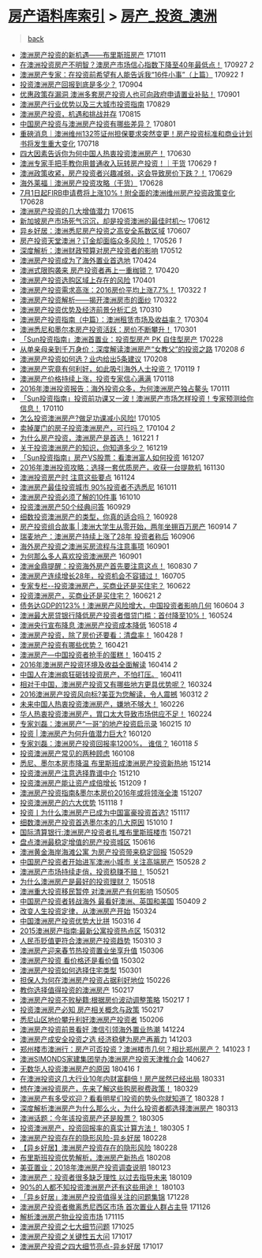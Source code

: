 [房产语料库索引](../../README.md)  > [房产_投资_澳洲](房产_投资_澳洲.md)
====
> [back](../README.md)

- [澳洲房产投资的新机遇——布里斯班房产](http://jkwz.applinzi.com/ittc/7023185754740753425.html#%E6%BE%B3%E6%B4%B2%E6%88%BF%E4%BA%A7%E6%8A%95%E8%B5%84%E7%9A%84%E6%96%B0%E6%9C%BA%E9%81%87%E2%80%94%E2%80%94%E5%B8%83%E9%87%8C%E6%96%AF%E7%8F%AD%E6%88%BF%E4%BA%A7) 171011  
- [在澳洲投资房产不明智？澳房产市场信心指数下降至40年最低点！](http://jkwz.applinzi.com/ittc/7018088039774159889.html#%E5%9C%A8%E6%BE%B3%E6%B4%B2%E6%8A%95%E8%B5%84%E6%88%BF%E4%BA%A7%E4%B8%8D%E6%98%8E%E6%99%BA%EF%BC%9F%E6%BE%B3%E6%88%BF%E4%BA%A7%E5%B8%82%E5%9C%BA%E4%BF%A1%E5%BF%83%E6%8C%87%E6%95%B0%E4%B8%8B%E9%99%8D%E8%87%B340%E5%B9%B4%E6%9C%80%E4%BD%8E%E7%82%B9%EF%BC%81) 170927 *2* 
- [澳洲房产专家：在投资前希望有人能告诉我“16件小事”（上篇）](http://jkwz.applinzi.com/ittc/7016146789634409488.html#%E6%BE%B3%E6%B4%B2%E6%88%BF%E4%BA%A7%E4%B8%93%E5%AE%B6%EF%BC%9A%E5%9C%A8%E6%8A%95%E8%B5%84%E5%89%8D%E5%B8%8C%E6%9C%9B%E6%9C%89%E4%BA%BA%E8%83%BD%E5%91%8A%E8%AF%89%E6%88%91%E2%80%9C16%E4%BB%B6%E5%B0%8F%E4%BA%8B%E2%80%9D%EF%BC%88%E4%B8%8A%E7%AF%87%EF%BC%89) 170922 *1* 
- [投资澳洲房产回报到底是多少？](http://jkwz.applinzi.com/ittc/7009489464995611664.html#%E6%8A%95%E8%B5%84%E6%BE%B3%E6%B4%B2%E6%88%BF%E4%BA%A7%E5%9B%9E%E6%8A%A5%E5%88%B0%E5%BA%95%E6%98%AF%E5%A4%9A%E5%B0%91%EF%BC%9F) 170904  
- [优惠政策存漏洞 澳洲多套房产投资人也可向政府申请置业补贴！](http://jkwz.applinzi.com/ittc/7008366082895905808.html#%E4%BC%98%E6%83%A0%E6%94%BF%E7%AD%96%E5%AD%98%E6%BC%8F%E6%B4%9E+%E6%BE%B3%E6%B4%B2%E5%A4%9A%E5%A5%97%E6%88%BF%E4%BA%A7%E6%8A%95%E8%B5%84%E4%BA%BA%E4%B9%9F%E5%8F%AF%E5%90%91%E6%94%BF%E5%BA%9C%E7%94%B3%E8%AF%B7%E7%BD%AE%E4%B8%9A%E8%A1%A5%E8%B4%B4%EF%BC%81) 170901  
- [澳洲房产行业优势以及三大城市投资指南](http://jkwz.applinzi.com/ittc/7006804805023171601.html#%E6%BE%B3%E6%B4%B2%E6%88%BF%E4%BA%A7%E8%A1%8C%E4%B8%9A%E4%BC%98%E5%8A%BF%E4%BB%A5%E5%8F%8A%E4%B8%89%E5%A4%A7%E5%9F%8E%E5%B8%82%E6%8A%95%E8%B5%84%E6%8C%87%E5%8D%97) 170829  
- [澳洲房产投资，机遇和挑战并存](http://jkwz.applinzi.com/ittc/7002079962516161553.html#%E6%BE%B3%E6%B4%B2%E6%88%BF%E4%BA%A7%E6%8A%95%E8%B5%84%EF%BC%8C%E6%9C%BA%E9%81%87%E5%92%8C%E6%8C%91%E6%88%98%E5%B9%B6%E5%AD%98) 170815  
- [中国房产投资与澳洲房产投资有哪些差异？](http://jkwz.applinzi.com/ittc/6996779570907579408.html#%E4%B8%AD%E5%9B%BD%E6%88%BF%E4%BA%A7%E6%8A%95%E8%B5%84%E4%B8%8E%E6%BE%B3%E6%B4%B2%E6%88%BF%E4%BA%A7%E6%8A%95%E8%B5%84%E6%9C%89%E5%93%AA%E4%BA%9B%E5%B7%AE%E5%BC%82%EF%BC%9F) 170801  
- [重磅消息｜澳洲维州132签证州担保要求突然变更！房产投资标准和商业计划书将发生重大变化](http://jkwz.applinzi.com/ittc/6991589137323656209.html#%E9%87%8D%E7%A3%85%E6%B6%88%E6%81%AF%EF%BD%9C%E6%BE%B3%E6%B4%B2%E7%BB%B4%E5%B7%9E132%E7%AD%BE%E8%AF%81%E5%B7%9E%E6%8B%85%E4%BF%9D%E8%A6%81%E6%B1%82%E7%AA%81%E7%84%B6%E5%8F%98%E6%9B%B4%EF%BC%81%E6%88%BF%E4%BA%A7%E6%8A%95%E8%B5%84%E6%A0%87%E5%87%86%E5%92%8C%E5%95%86%E4%B8%9A%E8%AE%A1%E5%88%92%E4%B9%A6%E5%B0%86%E5%8F%91%E7%94%9F%E9%87%8D%E5%A4%A7%E5%8F%98%E5%8C%96) 170718  
- [四大因素告诉你为何中国人热衷投资澳洲房产！](http://jkwz.applinzi.com/ittc/6984649351828603908.html#%E5%9B%9B%E5%A4%A7%E5%9B%A0%E7%B4%A0%E5%91%8A%E8%AF%89%E4%BD%A0%E4%B8%BA%E4%BD%95%E4%B8%AD%E5%9B%BD%E4%BA%BA%E7%83%AD%E8%A1%B7%E6%8A%95%E8%B5%84%E6%BE%B3%E6%B4%B2%E6%88%BF%E4%BA%A7%EF%BC%81) 170630  
- [澳洲专家手把手教你用普通收入玩转房产投资！｜干货](http://jkwz.applinzi.com/ittc/6984602939757691909.html#%E6%BE%B3%E6%B4%B2%E4%B8%93%E5%AE%B6%E6%89%8B%E6%8A%8A%E6%89%8B%E6%95%99%E4%BD%A0%E7%94%A8%E6%99%AE%E9%80%9A%E6%94%B6%E5%85%A5%E7%8E%A9%E8%BD%AC%E6%88%BF%E4%BA%A7%E6%8A%95%E8%B5%84%EF%BC%81%EF%BD%9C%E5%B9%B2%E8%B4%A7) 170629 *1* 
- [澳洲政策收紧，房产投资者兴趣减弱，这会导致房价下跌？！](http://jkwz.applinzi.com/ittc/6984602322100290565.html#%E6%BE%B3%E6%B4%B2%E6%94%BF%E7%AD%96%E6%94%B6%E7%B4%A7%EF%BC%8C%E6%88%BF%E4%BA%A7%E6%8A%95%E8%B5%84%E8%80%85%E5%85%B4%E8%B6%A3%E5%87%8F%E5%BC%B1%EF%BC%8C%E8%BF%99%E4%BC%9A%E5%AF%BC%E8%87%B4%E6%88%BF%E4%BB%B7%E4%B8%8B%E8%B7%8C%EF%BC%9F%EF%BC%81) 170629  
- [海外莱福｜澳洲房产投资攻略（干货）](http://jkwz.applinzi.com/ittc/6984271825453188100.html#%E6%B5%B7%E5%A4%96%E8%8E%B1%E7%A6%8F%EF%BD%9C%E6%BE%B3%E6%B4%B2%E6%88%BF%E4%BA%A7%E6%8A%95%E8%B5%84%E6%94%BB%E7%95%A5%EF%BC%88%E5%B9%B2%E8%B4%A7%EF%BC%89) 170628  
- [7月1日起FIRB申请费将上涨10%！附全面的澳洲维州房产投资政策变化](http://jkwz.applinzi.com/ittc/6984244829117481988.html#7%E6%9C%881%E6%97%A5%E8%B5%B7FIRB%E7%94%B3%E8%AF%B7%E8%B4%B9%E5%B0%86%E4%B8%8A%E6%B6%A810%25%EF%BC%81%E9%99%84%E5%85%A8%E9%9D%A2%E7%9A%84%E6%BE%B3%E6%B4%B2%E7%BB%B4%E5%B7%9E%E6%88%BF%E4%BA%A7%E6%8A%95%E8%B5%84%E6%94%BF%E7%AD%96%E5%8F%98%E5%8C%96) 170628  
- [澳洲房产投资的几大增值潜力](http://jkwz.applinzi.com/ittc/6979328388958258180.html#%E6%BE%B3%E6%B4%B2%E6%88%BF%E4%BA%A7%E6%8A%95%E8%B5%84%E7%9A%84%E5%87%A0%E5%A4%A7%E5%A2%9E%E5%80%BC%E6%BD%9C%E5%8A%9B) 170615  
- [新加坡房产市场死气沉沉，却是投资澳洲的最佳时机～](http://jkwz.applinzi.com/ittc/6978137185835287556.html#%E6%96%B0%E5%8A%A0%E5%9D%A1%E6%88%BF%E4%BA%A7%E5%B8%82%E5%9C%BA%E6%AD%BB%E6%B0%94%E6%B2%89%E6%B2%89%EF%BC%8C%E5%8D%B4%E6%98%AF%E6%8A%95%E8%B5%84%E6%BE%B3%E6%B4%B2%E7%9A%84%E6%9C%80%E4%BD%B3%E6%97%B6%E6%9C%BA%EF%BD%9E) 170612  
- [异乡好居：澳洲悉尼房产投资之高安全系数区域](http://jkwz.applinzi.com/ittc/6976480630794617860.html#%E5%BC%82%E4%B9%A1%E5%A5%BD%E5%B1%85%EF%BC%9A%E6%BE%B3%E6%B4%B2%E6%82%89%E5%B0%BC%E6%88%BF%E4%BA%A7%E6%8A%95%E8%B5%84%E4%B9%8B%E9%AB%98%E5%AE%89%E5%85%A8%E7%B3%BB%E6%95%B0%E5%8C%BA%E5%9F%9F) 170607  
- [房产投资天堂澳洲？订金却面临众多风险！](http://jkwz.applinzi.com/ittc/6972019585573192708.html#%E6%88%BF%E4%BA%A7%E6%8A%95%E8%B5%84%E5%A4%A9%E5%A0%82%E6%BE%B3%E6%B4%B2%EF%BC%9F%E8%AE%A2%E9%87%91%E5%8D%B4%E9%9D%A2%E4%B8%B4%E4%BC%97%E5%A4%9A%E9%A3%8E%E9%99%A9%EF%BC%81) 170526 *1* 
- [深度解析：澳洲财政预算对房产投资者的影响](http://jkwz.applinzi.com/ittc/6966778022882444293.html#%E6%B7%B1%E5%BA%A6%E8%A7%A3%E6%9E%90%EF%BC%9A%E6%BE%B3%E6%B4%B2%E8%B4%A2%E6%94%BF%E9%A2%84%E7%AE%97%E5%AF%B9%E6%88%BF%E4%BA%A7%E6%8A%95%E8%B5%84%E8%80%85%E7%9A%84%E5%BD%B1%E5%93%8D) 170512  
- [澳洲房产投资成为了海外置业首选地](http://jkwz.applinzi.com/ittc/6960110137162335236.html#%E6%BE%B3%E6%B4%B2%E6%88%BF%E4%BA%A7%E6%8A%95%E8%B5%84%E6%88%90%E4%B8%BA%E4%BA%86%E6%B5%B7%E5%A4%96%E7%BD%AE%E4%B8%9A%E9%A6%96%E9%80%89%E5%9C%B0) 170424  
- [澳洲式限购袭来 房产投资者再上一重枷锁？](http://jkwz.applinzi.com/ittc/6958622546290279428.html#%E6%BE%B3%E6%B4%B2%E5%BC%8F%E9%99%90%E8%B4%AD%E8%A2%AD%E6%9D%A5+%E6%88%BF%E4%BA%A7%E6%8A%95%E8%B5%84%E8%80%85%E5%86%8D%E4%B8%8A%E4%B8%80%E9%87%8D%E6%9E%B7%E9%94%81%EF%BC%9F) 170420  
- [澳洲房产投资选购区域上存在的风险](http://jkwz.applinzi.com/ittc/6951589206865478661.html#%E6%BE%B3%E6%B4%B2%E6%88%BF%E4%BA%A7%E6%8A%95%E8%B5%84%E9%80%89%E8%B4%AD%E5%8C%BA%E5%9F%9F%E4%B8%8A%E5%AD%98%E5%9C%A8%E7%9A%84%E9%A3%8E%E9%99%A9) 170401  
- [澳洲房产投资需求高涨：2016房价平均上涨7.7%！](http://jkwz.applinzi.com/ittc/6947903485084435461.html#%E6%BE%B3%E6%B4%B2%E6%88%BF%E4%BA%A7%E6%8A%95%E8%B5%84%E9%9C%80%E6%B1%82%E9%AB%98%E6%B6%A8%EF%BC%9A2016%E6%88%BF%E4%BB%B7%E5%B9%B3%E5%9D%87%E4%B8%8A%E6%B6%A87.7%25%EF%BC%81) 170322 *1* 
- [澳洲房产投资解析——揭开澳洲房市的面纱](http://jkwz.applinzi.com/ittc/6947532639270601732.html#%E6%BE%B3%E6%B4%B2%E6%88%BF%E4%BA%A7%E6%8A%95%E8%B5%84%E8%A7%A3%E6%9E%90%E2%80%94%E2%80%94%E6%8F%AD%E5%BC%80%E6%BE%B3%E6%B4%B2%E6%88%BF%E5%B8%82%E7%9A%84%E9%9D%A2%E7%BA%B1) 170322  
- [澳洲房产投资优势及经济前景分析汇总](http://jkwz.applinzi.com/ittc/6943465415094305797.html#%E6%BE%B3%E6%B4%B2%E6%88%BF%E4%BA%A7%E6%8A%95%E8%B5%84%E4%BC%98%E5%8A%BF%E5%8F%8A%E7%BB%8F%E6%B5%8E%E5%89%8D%E6%99%AF%E5%88%86%E6%9E%90%E6%B1%87%E6%80%BB) 170310  
- [澳洲房产投资指南（中篇）：澳洲租赁市场及收益率？](http://jkwz.applinzi.com/ittc/6941110713908200453.html#%E6%BE%B3%E6%B4%B2%E6%88%BF%E4%BA%A7%E6%8A%95%E8%B5%84%E6%8C%87%E5%8D%97%EF%BC%88%E4%B8%AD%E7%AF%87%EF%BC%89%EF%BC%9A%E6%BE%B3%E6%B4%B2%E7%A7%9F%E8%B5%81%E5%B8%82%E5%9C%BA%E5%8F%8A%E6%94%B6%E7%9B%8A%E7%8E%87%EF%BC%9F) 170304  
- [澳洲悉尼和墨尔本房产投资活跃：房价不断攀升！](http://jkwz.applinzi.com/ittc/6940110929114170373.html#%E6%BE%B3%E6%B4%B2%E6%82%89%E5%B0%BC%E5%92%8C%E5%A2%A8%E5%B0%94%E6%9C%AC%E6%88%BF%E4%BA%A7%E6%8A%95%E8%B5%84%E6%B4%BB%E8%B7%83%EF%BC%9A%E6%88%BF%E4%BB%B7%E4%B8%8D%E6%96%AD%E6%94%80%E5%8D%87%EF%BC%81) 170301  
- [「Sun投资指南」澳洲首置业：投资型房产 PK 自住型房产](http://jkwz.applinzi.com/ittc/6939738652346418181.html#%E3%80%8CSun%E6%8A%95%E8%B5%84%E6%8C%87%E5%8D%97%E3%80%8D%E6%BE%B3%E6%B4%B2%E9%A6%96%E7%BD%AE%E4%B8%9A%EF%BC%9A%E6%8A%95%E8%B5%84%E5%9E%8B%E6%88%BF%E4%BA%A7+PK+%E8%87%AA%E4%BD%8F%E5%9E%8B%E6%88%BF%E4%BA%A7) 170228  
- [从单亲母亲到千万身价：深度解读澳洲房产“女教父”的投资之路](http://jkwz.applinzi.com/ittc/6932266472247395333.html#%E4%BB%8E%E5%8D%95%E4%BA%B2%E6%AF%8D%E4%BA%B2%E5%88%B0%E5%8D%83%E4%B8%87%E8%BA%AB%E4%BB%B7%EF%BC%9A%E6%B7%B1%E5%BA%A6%E8%A7%A3%E8%AF%BB%E6%BE%B3%E6%B4%B2%E6%88%BF%E4%BA%A7%E2%80%9C%E5%A5%B3%E6%95%99%E7%88%B6%E2%80%9D%E7%9A%84%E6%8A%95%E8%B5%84%E4%B9%8B%E8%B7%AF) 170208 *6* 
- [澳洲房产投资如何选？业内给出5条建议](http://jkwz.applinzi.com/ittc/6932184025874826245.html#%E6%BE%B3%E6%B4%B2%E6%88%BF%E4%BA%A7%E6%8A%95%E8%B5%84%E5%A6%82%E4%BD%95%E9%80%89%EF%BC%9F%E4%B8%9A%E5%86%85%E7%BB%99%E5%87%BA5%E6%9D%A1%E5%BB%BA%E8%AE%AE) 170208  
- [澳洲房产究竟有何利好，如此吸引海外人士投资？](http://jkwz.applinzi.com/ittc/6924758659015115780.html#%E6%BE%B3%E6%B4%B2%E6%88%BF%E4%BA%A7%E7%A9%B6%E7%AB%9F%E6%9C%89%E4%BD%95%E5%88%A9%E5%A5%BD%EF%BC%8C%E5%A6%82%E6%AD%A4%E5%90%B8%E5%BC%95%E6%B5%B7%E5%A4%96%E4%BA%BA%E5%A3%AB%E6%8A%95%E8%B5%84%EF%BC%9F) 170119 *1* 
- [澳洲房产价格持续上涨，投资专家信心满满](http://jkwz.applinzi.com/ittc/6924488544616973317.html#%E6%BE%B3%E6%B4%B2%E6%88%BF%E4%BA%A7%E4%BB%B7%E6%A0%BC%E6%8C%81%E7%BB%AD%E4%B8%8A%E6%B6%A8%EF%BC%8C%E6%8A%95%E8%B5%84%E4%B8%93%E5%AE%B6%E4%BF%A1%E5%BF%83%E6%BB%A1%E6%BB%A1) 170118  
- [2016年澳洲投资报告：海外投资众多，为何澳洲房产独占鳌头](http://jkwz.applinzi.com/ittc/6921807342701380612.html#2016%E5%B9%B4%E6%BE%B3%E6%B4%B2%E6%8A%95%E8%B5%84%E6%8A%A5%E5%91%8A%EF%BC%9A%E6%B5%B7%E5%A4%96%E6%8A%95%E8%B5%84%E4%BC%97%E5%A4%9A%EF%BC%8C%E4%B8%BA%E4%BD%95%E6%BE%B3%E6%B4%B2%E6%88%BF%E4%BA%A7%E7%8B%AC%E5%8D%A0%E9%B3%8C%E5%A4%B4) 170111  
- [「Sun投资指南」投资前功课又一波！澳洲房产市场怎样投资！专家预测给你信息！](http://jkwz.applinzi.com/ittc/6921565525238088708.html#%E3%80%8CSun%E6%8A%95%E8%B5%84%E6%8C%87%E5%8D%97%E3%80%8D%E6%8A%95%E8%B5%84%E5%89%8D%E5%8A%9F%E8%AF%BE%E5%8F%88%E4%B8%80%E6%B3%A2%EF%BC%81%E6%BE%B3%E6%B4%B2%E6%88%BF%E4%BA%A7%E5%B8%82%E5%9C%BA%E6%80%8E%E6%A0%B7%E6%8A%95%E8%B5%84%EF%BC%81%E4%B8%93%E5%AE%B6%E9%A2%84%E6%B5%8B%E7%BB%99%E4%BD%A0%E4%BF%A1%E6%81%AF%EF%BC%81) 170110  
- [怎么投资澳洲房产?做足功课减小风险!](http://jkwz.applinzi.com/ittc/6919588605063595012.html#%E6%80%8E%E4%B9%88%E6%8A%95%E8%B5%84%E6%BE%B3%E6%B4%B2%E6%88%BF%E4%BA%A7%3F%E5%81%9A%E8%B6%B3%E5%8A%9F%E8%AF%BE%E5%87%8F%E5%B0%8F%E9%A3%8E%E9%99%A9%21) 170105  
- [卖掉厦门的房子投资澳洲房产，可行吗？](http://jkwz.applinzi.com/ittc/6919204917863777284.html#%E5%8D%96%E6%8E%89%E5%8E%A6%E9%97%A8%E7%9A%84%E6%88%BF%E5%AD%90%E6%8A%95%E8%B5%84%E6%BE%B3%E6%B4%B2%E6%88%BF%E4%BA%A7%EF%BC%8C%E5%8F%AF%E8%A1%8C%E5%90%97%EF%BC%9F) 170104 *2* 
- [为什么房产投资，澳洲房产是首选！](http://jkwz.applinzi.com/ittc/6914114087847199749.html#%E4%B8%BA%E4%BB%80%E4%B9%88%E6%88%BF%E4%BA%A7%E6%8A%95%E8%B5%84%EF%BC%8C%E6%BE%B3%E6%B4%B2%E6%88%BF%E4%BA%A7%E6%98%AF%E9%A6%96%E9%80%89%EF%BC%81) 161221 *1* 
- [关于投资澳洲房产的知识，你知道多少？](http://jkwz.applinzi.com/ittc/6913391011413099524.html#%E5%85%B3%E4%BA%8E%E6%8A%95%E8%B5%84%E6%BE%B3%E6%B4%B2%E6%88%BF%E4%BA%A7%E7%9A%84%E7%9F%A5%E8%AF%86%EF%BC%8C%E4%BD%A0%E7%9F%A5%E9%81%93%E5%A4%9A%E5%B0%91%EF%BC%9F) 161219  
- [「Sun投资指南」房产VS股票：看澳洲富人如何投资](http://jkwz.applinzi.com/ittc/6908962146674557957.html#%E3%80%8CSun%E6%8A%95%E8%B5%84%E6%8C%87%E5%8D%97%E3%80%8D%E6%88%BF%E4%BA%A7VS%E8%82%A1%E7%A5%A8%EF%BC%9A%E7%9C%8B%E6%BE%B3%E6%B4%B2%E5%AF%8C%E4%BA%BA%E5%A6%82%E4%BD%95%E6%8A%95%E8%B5%84) 161207  
- [2016年澳洲投资攻略：选择一套优质房产，收获一台提款机](http://jkwz.applinzi.com/ittc/6906321442508899333.html#2016%E5%B9%B4%E6%BE%B3%E6%B4%B2%E6%8A%95%E8%B5%84%E6%94%BB%E7%95%A5%EF%BC%9A%E9%80%89%E6%8B%A9%E4%B8%80%E5%A5%97%E4%BC%98%E8%B4%A8%E6%88%BF%E4%BA%A7%EF%BC%8C%E6%94%B6%E8%8E%B7%E4%B8%80%E5%8F%B0%E6%8F%90%E6%AC%BE%E6%9C%BA) 161130  
- [澳洲投资房产时 注意这些要点](http://jkwz.applinzi.com/ittc/6904104349688398852.html#%E6%BE%B3%E6%B4%B2%E6%8A%95%E8%B5%84%E6%88%BF%E4%BA%A7%E6%97%B6+%E6%B3%A8%E6%84%8F%E8%BF%99%E4%BA%9B%E8%A6%81%E7%82%B9) 161124  
- [澳洲房产最佳投资城市 90%投资者不选悉尼](http://jkwz.applinzi.com/ittc/6887750586388186116.html#%E6%BE%B3%E6%B4%B2%E6%88%BF%E4%BA%A7%E6%9C%80%E4%BD%B3%E6%8A%95%E8%B5%84%E5%9F%8E%E5%B8%82+90%25%E6%8A%95%E8%B5%84%E8%80%85%E4%B8%8D%E9%80%89%E6%82%89%E5%B0%BC) 161011  
- [澳洲房产投资必须了解的10件事](http://jkwz.applinzi.com/ittc/6887347684616176644.html#%E6%BE%B3%E6%B4%B2%E6%88%BF%E4%BA%A7%E6%8A%95%E8%B5%84%E5%BF%85%E9%A1%BB%E4%BA%86%E8%A7%A3%E7%9A%8410%E4%BB%B6%E4%BA%8B) 161010  
- [投资澳洲房产50个经典问答](http://jkwz.applinzi.com/ittc/6883244363588568069.html#%E6%8A%95%E8%B5%84%E6%BE%B3%E6%B4%B2%E6%88%BF%E4%BA%A750%E4%B8%AA%E7%BB%8F%E5%85%B8%E9%97%AE%E7%AD%94) 160929  
- [细数投资澳洲房产的类型，你真的适合吗？](http://jkwz.applinzi.com/ittc/6882942420114736133.html#%E7%BB%86%E6%95%B0%E6%8A%95%E8%B5%84%E6%BE%B3%E6%B4%B2%E6%88%BF%E4%BA%A7%E7%9A%84%E7%B1%BB%E5%9E%8B%EF%BC%8C%E4%BD%A0%E7%9C%9F%E7%9A%84%E9%80%82%E5%90%88%E5%90%97%EF%BC%9F) 160928  
- [房产投资组合故事 | 澳洲大学生从零开始，两年坐拥百万房产](http://jkwz.applinzi.com/ittc/6877705691002831877.html#%E6%88%BF%E4%BA%A7%E6%8A%95%E8%B5%84%E7%BB%84%E5%90%88%E6%95%85%E4%BA%8B+%7C+%E6%BE%B3%E6%B4%B2%E5%A4%A7%E5%AD%A6%E7%94%9F%E4%BB%8E%E9%9B%B6%E5%BC%80%E5%A7%8B%EF%BC%8C%E4%B8%A4%E5%B9%B4%E5%9D%90%E6%8B%A5%E7%99%BE%E4%B8%87%E6%88%BF%E4%BA%A7) 160914 *7* 
- [瑞麦地产：澳洲房产持续上涨了28年 投资者称后](http://jkwz.applinzi.com/ittc/6874781993191080964.html#%E7%91%9E%E9%BA%A6%E5%9C%B0%E4%BA%A7%EF%BC%9A%E6%BE%B3%E6%B4%B2%E6%88%BF%E4%BA%A7%E6%8C%81%E7%BB%AD%E4%B8%8A%E6%B6%A8%E4%BA%8628%E5%B9%B4+%E6%8A%95%E8%B5%84%E8%80%85%E7%A7%B0%E5%90%8E) 160906  
- [海外房产投资之澳洲买房流程与注意事项](http://jkwz.applinzi.com/ittc/6872911890216387589.html#%E6%B5%B7%E5%A4%96%E6%88%BF%E4%BA%A7%E6%8A%95%E8%B5%84%E4%B9%8B%E6%BE%B3%E6%B4%B2%E4%B9%B0%E6%88%BF%E6%B5%81%E7%A8%8B%E4%B8%8E%E6%B3%A8%E6%84%8F%E4%BA%8B%E9%A1%B9) 160901  
- [为何那么多人喜欢投资澳洲房产](http://jkwz.applinzi.com/ittc/6872865500379481092.html#%E4%B8%BA%E4%BD%95%E9%82%A3%E4%B9%88%E5%A4%9A%E4%BA%BA%E5%96%9C%E6%AC%A2%E6%8A%95%E8%B5%84%E6%BE%B3%E6%B4%B2%E6%88%BF%E4%BA%A7) 160901  
- [澳洲金鼎提醒：投资海外房产首先要注意这点！](http://jkwz.applinzi.com/ittc/6872210131500139524.html#%E6%BE%B3%E6%B4%B2%E9%87%91%E9%BC%8E%E6%8F%90%E9%86%92%EF%BC%9A%E6%8A%95%E8%B5%84%E6%B5%B7%E5%A4%96%E6%88%BF%E4%BA%A7%E9%A6%96%E5%85%88%E8%A6%81%E6%B3%A8%E6%84%8F%E8%BF%99%E7%82%B9%EF%BC%81) 160830 *7* 
- [澳洲房产连续增长28年，投资机会不容错过！](http://jkwz.applinzi.com/ittc/6851419300400989188.html#%E6%BE%B3%E6%B4%B2%E6%88%BF%E4%BA%A7%E8%BF%9E%E7%BB%AD%E5%A2%9E%E9%95%BF28%E5%B9%B4%EF%BC%8C%E6%8A%95%E8%B5%84%E6%9C%BA%E4%BC%9A%E4%B8%8D%E5%AE%B9%E9%94%99%E8%BF%87%EF%BC%81) 160705  
- [专家专栏--投资澳洲房产，买商业还是买住宅？](http://jkwz.applinzi.com/ittc/6846120701689594885.html#%E4%B8%93%E5%AE%B6%E4%B8%93%E6%A0%8F--%E6%8A%95%E8%B5%84%E6%BE%B3%E6%B4%B2%E6%88%BF%E4%BA%A7%EF%BC%8C%E4%B9%B0%E5%95%86%E4%B8%9A%E8%BF%98%E6%98%AF%E4%B9%B0%E4%BD%8F%E5%AE%85%EF%BC%9F) 160622  
- [投资澳洲房产，买商业还是买住宅？](http://jkwz.applinzi.com/ittc/6846102689976681477.html#%E6%8A%95%E8%B5%84%E6%BE%B3%E6%B4%B2%E6%88%BF%E4%BA%A7%EF%BC%8C%E4%B9%B0%E5%95%86%E4%B8%9A%E8%BF%98%E6%98%AF%E4%B9%B0%E4%BD%8F%E5%AE%85%EF%BC%9F) 160621 *2* 
- [债务达GDP的123%！澳洲房产风险增大，中国投资者影响几何](http://jkwz.applinzi.com/ittc/6839889209258935301.html#%E5%80%BA%E5%8A%A1%E8%BE%BEGDP%E7%9A%84123%25%EF%BC%81%E6%BE%B3%E6%B4%B2%E6%88%BF%E4%BA%A7%E9%A3%8E%E9%99%A9%E5%A2%9E%E5%A4%A7%EF%BC%8C%E4%B8%AD%E5%9B%BD%E6%8A%95%E8%B5%84%E8%80%85%E5%BD%B1%E5%93%8D%E5%87%A0%E4%BD%95) 160604 *3* 
- [澳洲最大房贷银行降低房产投资者借贷门槛：首付降至10%！](http://jkwz.applinzi.com/ittc/6835835849065104388.html#%E6%BE%B3%E6%B4%B2%E6%9C%80%E5%A4%A7%E6%88%BF%E8%B4%B7%E9%93%B6%E8%A1%8C%E9%99%8D%E4%BD%8E%E6%88%BF%E4%BA%A7%E6%8A%95%E8%B5%84%E8%80%85%E5%80%9F%E8%B4%B7%E9%97%A8%E6%A7%9B%EF%BC%9A%E9%A6%96%E4%BB%98%E9%99%8D%E8%87%B310%25%EF%BC%81) 160524  
- [澳洲央行宣布降息 澳洲房产投资成本降低](http://jkwz.applinzi.com/ittc/6833610039084188677.html#%E6%BE%B3%E6%B4%B2%E5%A4%AE%E8%A1%8C%E5%AE%A3%E5%B8%83%E9%99%8D%E6%81%AF+%E6%BE%B3%E6%B4%B2%E6%88%BF%E4%BA%A7%E6%8A%95%E8%B5%84%E6%88%90%E6%9C%AC%E9%99%8D%E4%BD%8E) 160518 *4* 
- [澳洲房产投资，除了房价还要看：清盘率！](http://jkwz.applinzi.com/ittc/6824933471524750340.html#%E6%BE%B3%E6%B4%B2%E6%88%BF%E4%BA%A7%E6%8A%95%E8%B5%84%EF%BC%8C%E9%99%A4%E4%BA%86%E6%88%BF%E4%BB%B7%E8%BF%98%E8%A6%81%E7%9C%8B%EF%BC%9A%E6%B8%85%E7%9B%98%E7%8E%87%EF%BC%81) 160428 *1* 
- [澳洲房产投资有哪些优势？](http://jkwz.applinzi.com/ittc/6823573030206702597.html#%E6%BE%B3%E6%B4%B2%E6%88%BF%E4%BA%A7%E6%8A%95%E8%B5%84%E6%9C%89%E5%93%AA%E4%BA%9B%E4%BC%98%E5%8A%BF%EF%BC%9F) 160421  
- [澳洲房产—中国投资者抢手的蛋糕！](http://jkwz.applinzi.com/ittc/6821358476794004485.html#%E6%BE%B3%E6%B4%B2%E6%88%BF%E4%BA%A7%E2%80%94%E4%B8%AD%E5%9B%BD%E6%8A%95%E8%B5%84%E8%80%85%E6%8A%A2%E6%89%8B%E7%9A%84%E8%9B%8B%E7%B3%95%EF%BC%81) 160415 *2* 
- [2016年澳洲房产投资环境及收益全面解读](http://jkwz.applinzi.com/ittc/6820950558013654020.html#2016%E5%B9%B4%E6%BE%B3%E6%B4%B2%E6%88%BF%E4%BA%A7%E6%8A%95%E8%B5%84%E7%8E%AF%E5%A2%83%E5%8F%8A%E6%94%B6%E7%9B%8A%E5%85%A8%E9%9D%A2%E8%A7%A3%E8%AF%BB) 160414 *2* 
- [中国人在澳洲疯狂砸钱投资房产，不怕打压。](http://jkwz.applinzi.com/ittc/6819849687158752261.html#%E4%B8%AD%E5%9B%BD%E4%BA%BA%E5%9C%A8%E6%BE%B3%E6%B4%B2%E7%96%AF%E7%8B%82%E7%A0%B8%E9%92%B1%E6%8A%95%E8%B5%84%E6%88%BF%E4%BA%A7%EF%BC%8C%E4%B8%8D%E6%80%95%E6%89%93%E5%8E%8B%E3%80%82) 160411  
- [相对于中国，澳洲房产投资又有哪些地方更具优势呢？](http://jkwz.applinzi.com/ittc/6813091092752761860.html#%E7%9B%B8%E5%AF%B9%E4%BA%8E%E4%B8%AD%E5%9B%BD%EF%BC%8C%E6%BE%B3%E6%B4%B2%E6%88%BF%E4%BA%A7%E6%8A%95%E8%B5%84%E5%8F%88%E6%9C%89%E5%93%AA%E4%BA%9B%E5%9C%B0%E6%96%B9%E6%9B%B4%E5%85%B7%E4%BC%98%E5%8A%BF%E5%91%A2%EF%BC%9F) 160324  
- [2016澳洲房产投资风向标?美亚为您解读，令人震撼](http://jkwz.applinzi.com/ittc/6808663097384371205.html#2016%E6%BE%B3%E6%B4%B2%E6%88%BF%E4%BA%A7%E6%8A%95%E8%B5%84%E9%A3%8E%E5%90%91%E6%A0%87%3F%E7%BE%8E%E4%BA%9A%E4%B8%BA%E6%82%A8%E8%A7%A3%E8%AF%BB%EF%BC%8C%E4%BB%A4%E4%BA%BA%E9%9C%87%E6%92%BC) 160312 *2* 
- [未来中国人热衷投资澳洲房产，嫌地不够大！](http://jkwz.applinzi.com/ittc/6803156561430053892.html#%E6%9C%AA%E6%9D%A5%E4%B8%AD%E5%9B%BD%E4%BA%BA%E7%83%AD%E8%A1%B7%E6%8A%95%E8%B5%84%E6%BE%B3%E6%B4%B2%E6%88%BF%E4%BA%A7%EF%BC%8C%E5%AB%8C%E5%9C%B0%E4%B8%8D%E5%A4%9F%E5%A4%A7%EF%BC%81) 160226  
- [华人热衷投资澳洲房产，胃口太大导致市场供应不足！](http://jkwz.applinzi.com/ittc/6802347004688598021.html#%E5%8D%8E%E4%BA%BA%E7%83%AD%E8%A1%B7%E6%8A%95%E8%B5%84%E6%BE%B3%E6%B4%B2%E6%88%BF%E4%BA%A7%EF%BC%8C%E8%83%83%E5%8F%A3%E5%A4%AA%E5%A4%A7%E5%AF%BC%E8%87%B4%E5%B8%82%E5%9C%BA%E4%BE%9B%E5%BA%94%E4%B8%8D%E8%B6%B3%EF%BC%81) 160224  
- [专家刘磊：澳洲房产“一哥”的地产投资启示录](http://jkwz.applinzi.com/ittc/6798992854076621829.html#%E4%B8%93%E5%AE%B6%E5%88%98%E7%A3%8A%EF%BC%9A%E6%BE%B3%E6%B4%B2%E6%88%BF%E4%BA%A7%E2%80%9C%E4%B8%80%E5%93%A5%E2%80%9D%E7%9A%84%E5%9C%B0%E4%BA%A7%E6%8A%95%E8%B5%84%E5%90%AF%E7%A4%BA%E5%BD%95) 160215 *10* 
- [投资 | 澳洲房产为何升值潜力巨大?](http://jkwz.applinzi.com/ittc/6789030139266597892.html#%E6%8A%95%E8%B5%84+%7C+%E6%BE%B3%E6%B4%B2%E6%88%BF%E4%BA%A7%E4%B8%BA%E4%BD%95%E5%8D%87%E5%80%BC%E6%BD%9C%E5%8A%9B%E5%B7%A8%E5%A4%A7%3F) 160120  
- [专家刘磊：澳洲房产投资回报率1200%， 谁信？](http://jkwz.applinzi.com/ittc/6788596237423100933.html#%E4%B8%93%E5%AE%B6%E5%88%98%E7%A3%8A%EF%BC%9A%E6%BE%B3%E6%B4%B2%E6%88%BF%E4%BA%A7%E6%8A%95%E8%B5%84%E5%9B%9E%E6%8A%A5%E7%8E%871200%25%EF%BC%8C+%E8%B0%81%E4%BF%A1%EF%BC%9F) 160118 *5* 
- [投资澳洲房产常见的两种顾虑](http://jkwz.applinzi.com/ittc/6784994634233299972.html#%E6%8A%95%E8%B5%84%E6%BE%B3%E6%B4%B2%E6%88%BF%E4%BA%A7%E5%B8%B8%E8%A7%81%E7%9A%84%E4%B8%A4%E7%A7%8D%E9%A1%BE%E8%99%91) 160108  
- [悉尼、墨尔本房市降温 布里斯班成澳洲房产投资新热地](http://jkwz.applinzi.com/ittc/6775724976997139461.html#%E6%82%89%E5%B0%BC%E3%80%81%E5%A2%A8%E5%B0%94%E6%9C%AC%E6%88%BF%E5%B8%82%E9%99%8D%E6%B8%A9+%E5%B8%83%E9%87%8C%E6%96%AF%E7%8F%AD%E6%88%90%E6%BE%B3%E6%B4%B2%E6%88%BF%E4%BA%A7%E6%8A%95%E8%B5%84%E6%96%B0%E7%83%AD%E5%9C%B0) 151214  
- [投资澳洲房产注意选择靠谱中介](http://jkwz.applinzi.com/ittc/6774209360083551236.html#%E6%8A%95%E8%B5%84%E6%BE%B3%E6%B4%B2%E6%88%BF%E4%BA%A7%E6%B3%A8%E6%84%8F%E9%80%89%E6%8B%A9%E9%9D%A0%E8%B0%B1%E4%B8%AD%E4%BB%8B) 151210  
- [投资澳洲房产能让资产成倍增长](http://jkwz.applinzi.com/ittc/6773832353952826372.html#%E6%8A%95%E8%B5%84%E6%BE%B3%E6%B4%B2%E6%88%BF%E4%BA%A7%E8%83%BD%E8%AE%A9%E8%B5%84%E4%BA%A7%E6%88%90%E5%80%8D%E5%A2%9E%E9%95%BF) 151209 *1* 
- [澳洲房产投资指南&amp;墨尔本房价2016年或将领涨全澳](http://jkwz.applinzi.com/ittc/6773125987730719748.html#%E6%BE%B3%E6%B4%B2%E6%88%BF%E4%BA%A7%E6%8A%95%E8%B5%84%E6%8C%87%E5%8D%97%26amp%3B%E5%A2%A8%E5%B0%94%E6%9C%AC%E6%88%BF%E4%BB%B72016%E5%B9%B4%E6%88%96%E5%B0%86%E9%A2%86%E6%B6%A8%E5%85%A8%E6%BE%B3) 151207  
- [投资澳洲房产的六大优势](http://jkwz.applinzi.com/ittc/6765961820783510533.html#%E6%8A%95%E8%B5%84%E6%BE%B3%E6%B4%B2%E6%88%BF%E4%BA%A7%E7%9A%84%E5%85%AD%E5%A4%A7%E4%BC%98%E5%8A%BF) 151118 *1* 
- [投资丨为什么澳洲房产已成为中国富豪投资首选?](http://jkwz.applinzi.com/ittc/6765663087852258309.html#%E6%8A%95%E8%B5%84%E4%B8%A8%E4%B8%BA%E4%BB%80%E4%B9%88%E6%BE%B3%E6%B4%B2%E6%88%BF%E4%BA%A7%E5%B7%B2%E6%88%90%E4%B8%BA%E4%B8%AD%E5%9B%BD%E5%AF%8C%E8%B1%AA%E6%8A%95%E8%B5%84%E9%A6%96%E9%80%89%3F) 151117  
- [细数澳洲房产投资首选墨尔本的几大原因](http://jkwz.applinzi.com/ittc/6751590376748221444.html#%E7%BB%86%E6%95%B0%E6%BE%B3%E6%B4%B2%E6%88%BF%E4%BA%A7%E6%8A%95%E8%B5%84%E9%A6%96%E9%80%89%E5%A2%A8%E5%B0%94%E6%9C%AC%E7%9A%84%E5%87%A0%E5%A4%A7%E5%8E%9F%E5%9B%A0) 151010 *1* 
- [国际清算银行:澳洲房产投资者扎堆布里斯班楼市](http://jkwz.applinzi.com/ittc/547650615150841690.html#%E5%9B%BD%E9%99%85%E6%B8%85%E7%AE%97%E9%93%B6%E8%A1%8C%3A%E6%BE%B3%E6%B4%B2%E6%88%BF%E4%BA%A7%E6%8A%95%E8%B5%84%E8%80%85%E6%89%8E%E5%A0%86%E5%B8%83%E9%87%8C%E6%96%AF%E7%8F%AD%E6%A5%BC%E5%B8%82) 150721  
- [盘点澳洲最稳定增值的房产投资城区](http://jkwz.applinzi.com/ittc/547650611423694265.html#%E7%9B%98%E7%82%B9%E6%BE%B3%E6%B4%B2%E6%9C%80%E7%A8%B3%E5%AE%9A%E5%A2%9E%E5%80%BC%E7%9A%84%E6%88%BF%E4%BA%A7%E6%8A%95%E8%B5%84%E5%9F%8E%E5%8C%BA) 150616  
- [澳洲黄金海岸海滩公寓 为房产投资带来稳定回报](http://jkwz.applinzi.com/ittc/547650611418242482.html#%E6%BE%B3%E6%B4%B2%E9%BB%84%E9%87%91%E6%B5%B7%E5%B2%B8%E6%B5%B7%E6%BB%A9%E5%85%AC%E5%AF%93+%E4%B8%BA%E6%88%BF%E4%BA%A7%E6%8A%95%E8%B5%84%E5%B8%A6%E6%9D%A5%E7%A8%B3%E5%AE%9A%E5%9B%9E%E6%8A%A5) 150529  
- [中国房产投资者开始进军澳洲小城市 关注高端房产](http://jkwz.applinzi.com/ittc/547650611418818068.html#%E4%B8%AD%E5%9B%BD%E6%88%BF%E4%BA%A7%E6%8A%95%E8%B5%84%E8%80%85%E5%BC%80%E5%A7%8B%E8%BF%9B%E5%86%9B%E6%BE%B3%E6%B4%B2%E5%B0%8F%E5%9F%8E%E5%B8%82+%E5%85%B3%E6%B3%A8%E9%AB%98%E7%AB%AF%E6%88%BF%E4%BA%A7) 150528 *2* 
- [澳洲房产市场持续走俏，投资稳赚不赔！](http://jkwz.applinzi.com/ittc/547650611416463469.html#%E6%BE%B3%E6%B4%B2%E6%88%BF%E4%BA%A7%E5%B8%82%E5%9C%BA%E6%8C%81%E7%BB%AD%E8%B5%B0%E4%BF%8F%EF%BC%8C%E6%8A%95%E8%B5%84%E7%A8%B3%E8%B5%9A%E4%B8%8D%E8%B5%94%EF%BC%81) 150521  
- [为什么澳洲房产是最好的投资理财？](http://jkwz.applinzi.com/ittc/547650611418722277.html#%E4%B8%BA%E4%BB%80%E4%B9%88%E6%BE%B3%E6%B4%B2%E6%88%BF%E4%BA%A7%E6%98%AF%E6%9C%80%E5%A5%BD%E7%9A%84%E6%8A%95%E8%B5%84%E7%90%86%E8%B4%A2%EF%BC%9F) 150518  
- [澳洲重大投资移民暂停 对澳洲房产有何影响](http://jkwz.applinzi.com/ittc/547650611409596853.html#%E6%BE%B3%E6%B4%B2%E9%87%8D%E5%A4%A7%E6%8A%95%E8%B5%84%E7%A7%BB%E6%B0%91%E6%9A%82%E5%81%9C+%E5%AF%B9%E6%BE%B3%E6%B4%B2%E6%88%BF%E4%BA%A7%E6%9C%89%E4%BD%95%E5%BD%B1%E5%93%8D) 150505  
- [中国房产投资者转战海外 最看好澳洲、英国和美国](http://jkwz.applinzi.com/ittc/547650611405651332.html#%E4%B8%AD%E5%9B%BD%E6%88%BF%E4%BA%A7%E6%8A%95%E8%B5%84%E8%80%85%E8%BD%AC%E6%88%98%E6%B5%B7%E5%A4%96+%E6%9C%80%E7%9C%8B%E5%A5%BD%E6%BE%B3%E6%B4%B2%E3%80%81%E8%8B%B1%E5%9B%BD%E5%92%8C%E7%BE%8E%E5%9B%BD) 150409 *2* 
- [改变人生投资定律，从澳洲房产开始](http://jkwz.applinzi.com/ittc/547650611399998120.html#%E6%94%B9%E5%8F%98%E4%BA%BA%E7%94%9F%E6%8A%95%E8%B5%84%E5%AE%9A%E5%BE%8B%EF%BC%8C%E4%BB%8E%E6%BE%B3%E6%B4%B2%E6%88%BF%E4%BA%A7%E5%BC%80%E5%A7%8B) 150324  
- [中国澳洲房产投资优势大比拼](http://jkwz.applinzi.com/ittc/547650611397603309.html#%E4%B8%AD%E5%9B%BD%E6%BE%B3%E6%B4%B2%E6%88%BF%E4%BA%A7%E6%8A%95%E8%B5%84%E4%BC%98%E5%8A%BF%E5%A4%A7%E6%AF%94%E6%8B%BC) 150316 *4* 
- [2015澳洲房产指南:最新公寓投资热点区](http://jkwz.applinzi.com/ittc/547650611396637188.html#2015%E6%BE%B3%E6%B4%B2%E6%88%BF%E4%BA%A7%E6%8C%87%E5%8D%97%3A%E6%9C%80%E6%96%B0%E5%85%AC%E5%AF%93%E6%8A%95%E8%B5%84%E7%83%AD%E7%82%B9%E5%8C%BA) 150312  
- [人民币贬值更符合澳洲房产投资趋势](http://jkwz.applinzi.com/ittc/547650611398645013.html#%E4%BA%BA%E6%B0%91%E5%B8%81%E8%B4%AC%E5%80%BC%E6%9B%B4%E7%AC%A6%E5%90%88%E6%BE%B3%E6%B4%B2%E6%88%BF%E4%BA%A7%E6%8A%95%E8%B5%84%E8%B6%8B%E5%8A%BF) 150310 *3* 
- [澳洲房产迎来春节热投资置业坐享升值](http://jkwz.applinzi.com/ittc/547650611391852845.html#%E6%BE%B3%E6%B4%B2%E6%88%BF%E4%BA%A7%E8%BF%8E%E6%9D%A5%E6%98%A5%E8%8A%82%E7%83%AD%E6%8A%95%E8%B5%84%E7%BD%AE%E4%B8%9A%E5%9D%90%E4%BA%AB%E5%8D%87%E5%80%BC) 150306  
- [澳洲房产投资 看价格还是看价值](http://jkwz.applinzi.com/ittc/547650611393933564.html#%E6%BE%B3%E6%B4%B2%E6%88%BF%E4%BA%A7%E6%8A%95%E8%B5%84+%E7%9C%8B%E4%BB%B7%E6%A0%BC%E8%BF%98%E6%98%AF%E7%9C%8B%E4%BB%B7%E5%80%BC) 150302  
- [澳洲房产投资如何选择住宅类型](http://jkwz.applinzi.com/ittc/547650611394406825.html#%E6%BE%B3%E6%B4%B2%E6%88%BF%E4%BA%A7%E6%8A%95%E8%B5%84%E5%A6%82%E4%BD%95%E9%80%89%E6%8B%A9%E4%BD%8F%E5%AE%85%E7%B1%BB%E5%9E%8B) 150301  
- [担保人为何在澳洲房产投资占据利好地位](http://jkwz.applinzi.com/ittc/547650611390196461.html#%E6%8B%85%E4%BF%9D%E4%BA%BA%E4%B8%BA%E4%BD%95%E5%9C%A8%E6%BE%B3%E6%B4%B2%E6%88%BF%E4%BA%A7%E6%8A%95%E8%B5%84%E5%8D%A0%E6%8D%AE%E5%88%A9%E5%A5%BD%E5%9C%B0%E4%BD%8D) 150226  
- [教你选择值得投资的澳洲房产](http://jkwz.applinzi.com/ittc/547650611394753522.html#%E6%95%99%E4%BD%A0%E9%80%89%E6%8B%A9%E5%80%BC%E5%BE%97%E6%8A%95%E8%B5%84%E7%9A%84%E6%BE%B3%E6%B4%B2%E6%88%BF%E4%BA%A7) 150217  
- [澳洲房产投资不败秘籍:根据房价波动调整策略](http://jkwz.applinzi.com/ittc/547650611394223304.html#%E6%BE%B3%E6%B4%B2%E6%88%BF%E4%BA%A7%E6%8A%95%E8%B5%84%E4%B8%8D%E8%B4%A5%E7%A7%98%E7%B1%8D%3A%E6%A0%B9%E6%8D%AE%E6%88%BF%E4%BB%B7%E6%B3%A2%E5%8A%A8%E8%B0%83%E6%95%B4%E7%AD%96%E7%95%A5) 150217 *1* 
- [投资澳洲房产必知 房产相关概念与政策](http://jkwz.applinzi.com/ittc/547650611394223298.html#%E6%8A%95%E8%B5%84%E6%BE%B3%E6%B4%B2%E6%88%BF%E4%BA%A7%E5%BF%85%E7%9F%A5+%E6%88%BF%E4%BA%A7%E7%9B%B8%E5%85%B3%E6%A6%82%E5%BF%B5%E4%B8%8E%E6%94%BF%E7%AD%96) 150217  
- [悉尼山区地价攀升利好澳洲房产投资者](http://jkwz.applinzi.com/ittc/547650611389281621.html#%E6%82%89%E5%B0%BC%E5%B1%B1%E5%8C%BA%E5%9C%B0%E4%BB%B7%E6%94%80%E5%8D%87%E5%88%A9%E5%A5%BD%E6%BE%B3%E6%B4%B2%E6%88%BF%E4%BA%A7%E6%8A%95%E8%B5%84%E8%80%85) 150206  
- [澳洲房产投资前景看好 澳信引领海外置业热潮](http://jkwz.applinzi.com/ittc/547650611380870375.html#%E6%BE%B3%E6%B4%B2%E6%88%BF%E4%BA%A7%E6%8A%95%E8%B5%84%E5%89%8D%E6%99%AF%E7%9C%8B%E5%A5%BD+%E6%BE%B3%E4%BF%A1%E5%BC%95%E9%A2%86%E6%B5%B7%E5%A4%96%E7%BD%AE%E4%B8%9A%E7%83%AD%E6%BD%AE) 141224  
- [澳洲房产成安全投资之选 经济稳健为房产再蓄力](http://jkwz.applinzi.com/ittc/547650611380924427.html#%E6%BE%B3%E6%B4%B2%E6%88%BF%E4%BA%A7%E6%88%90%E5%AE%89%E5%85%A8%E6%8A%95%E8%B5%84%E4%B9%8B%E9%80%89+%E7%BB%8F%E6%B5%8E%E7%A8%B3%E5%81%A5%E4%B8%BA%E6%88%BF%E4%BA%A7%E5%86%8D%E8%93%84%E5%8A%9B) 141203  
- [郑州楼市澳洲行：房产可否投资？澳洲楼市几何？相比郑州房产？](http://jkwz.applinzi.com/ittc/547650611376951892.html#%E9%83%91%E5%B7%9E%E6%A5%BC%E5%B8%82%E6%BE%B3%E6%B4%B2%E8%A1%8C%EF%BC%9A%E6%88%BF%E4%BA%A7%E5%8F%AF%E5%90%A6%E6%8A%95%E8%B5%84%EF%BC%9F%E6%BE%B3%E6%B4%B2%E6%A5%BC%E5%B8%82%E5%87%A0%E4%BD%95%EF%BC%9F%E7%9B%B8%E6%AF%94%E9%83%91%E5%B7%9E%E6%88%BF%E4%BA%A7%EF%BC%9F) 141023 *1* 
- [澳洲SIMONDS家建集团举办澳洲房产投资天津推介会](http://jkwz.applinzi.com/ittc/547650611367656461.html#%E6%BE%B3%E6%B4%B2SIMONDS%E5%AE%B6%E5%BB%BA%E9%9B%86%E5%9B%A2%E4%B8%BE%E5%8A%9E%E6%BE%B3%E6%B4%B2%E6%88%BF%E4%BA%A7%E6%8A%95%E8%B5%84%E5%A4%A9%E6%B4%A5%E6%8E%A8%E4%BB%8B%E4%BC%9A) 140627  
- [无数华人投资澳洲房产的原因](http://jkwz.applinzi.com/ittc/7092613221242635275.html#%E6%97%A0%E6%95%B0%E5%8D%8E%E4%BA%BA%E6%8A%95%E8%B5%84%E6%BE%B3%E6%B4%B2%E6%88%BF%E4%BA%A7%E7%9A%84%E5%8E%9F%E5%9B%A0) 180416 *1* 
- [在澳洲投资这几大行业10年内财富翻倍！房产居然已经出局](http://jkwz.applinzi.com/ittc/7086738603197858822.html#%E5%9C%A8%E6%BE%B3%E6%B4%B2%E6%8A%95%E8%B5%84%E8%BF%99%E5%87%A0%E5%A4%A7%E8%A1%8C%E4%B8%9A10%E5%B9%B4%E5%86%85%E8%B4%A2%E5%AF%8C%E7%BF%BB%E5%80%8D%EF%BC%81%E6%88%BF%E4%BA%A7%E5%B1%85%E7%84%B6%E5%B7%B2%E7%BB%8F%E5%87%BA%E5%B1%80) 180331  
- [想在澳洲投资房产，先来了解这些购房税费政策！](http://jkwz.applinzi.com/ittc/7085959064892998663.html#%E6%83%B3%E5%9C%A8%E6%BE%B3%E6%B4%B2%E6%8A%95%E8%B5%84%E6%88%BF%E4%BA%A7%EF%BC%8C%E5%85%88%E6%9D%A5%E4%BA%86%E8%A7%A3%E8%BF%99%E4%BA%9B%E8%B4%AD%E6%88%BF%E7%A8%8E%E8%B4%B9%E6%94%BF%E7%AD%96%EF%BC%81) 180329  
- [澳洲房产有多受欢迎？看看明星们投资的势头你就知道了](http://jkwz.applinzi.com/ittc/7085471823645115403.html#%E6%BE%B3%E6%B4%B2%E6%88%BF%E4%BA%A7%E6%9C%89%E5%A4%9A%E5%8F%97%E6%AC%A2%E8%BF%8E%EF%BC%9F%E7%9C%8B%E7%9C%8B%E6%98%8E%E6%98%9F%E4%BB%AC%E6%8A%95%E8%B5%84%E7%9A%84%E5%8A%BF%E5%A4%B4%E4%BD%A0%E5%B0%B1%E7%9F%A5%E9%81%93%E4%BA%86) 180328 *1* 
- [深度解析澳洲房产为什么那么火，为什么投资者都选择澳洲房产](http://jkwz.applinzi.com/ittc/7079912416517555211.html#%E6%B7%B1%E5%BA%A6%E8%A7%A3%E6%9E%90%E6%BE%B3%E6%B4%B2%E6%88%BF%E4%BA%A7%E4%B8%BA%E4%BB%80%E4%B9%88%E9%82%A3%E4%B9%88%E7%81%AB%EF%BC%8C%E4%B8%BA%E4%BB%80%E4%B9%88%E6%8A%95%E8%B5%84%E8%80%85%E9%83%BD%E9%80%89%E6%8B%A9%E6%BE%B3%E6%B4%B2%E6%88%BF%E4%BA%A7) 180313  
- [澳洲话题：今年该投资房产还是股票？](http://jkwz.applinzi.com/ittc/7077029926564004880.html#%E6%BE%B3%E6%B4%B2%E8%AF%9D%E9%A2%98%EF%BC%9A%E4%BB%8A%E5%B9%B4%E8%AF%A5%E6%8A%95%E8%B5%84%E6%88%BF%E4%BA%A7%E8%BF%98%E6%98%AF%E8%82%A1%E7%A5%A8%EF%BC%9F) 180305  
- [投资澳洲房产，投资回报率的真实计算方法！](http://jkwz.applinzi.com/ittc/7076920561370661894.html#%E6%8A%95%E8%B5%84%E6%BE%B3%E6%B4%B2%E6%88%BF%E4%BA%A7%EF%BC%8C%E6%8A%95%E8%B5%84%E5%9B%9E%E6%8A%A5%E7%8E%87%E7%9A%84%E7%9C%9F%E5%AE%9E%E8%AE%A1%E7%AE%97%E6%96%B9%E6%B3%95%EF%BC%81) 180305 *1* 
- [澳洲房产投资存在的隐形风险-异乡好居](http://jkwz.applinzi.com/ittc/7075133758112269323.html#%E6%BE%B3%E6%B4%B2%E6%88%BF%E4%BA%A7%E6%8A%95%E8%B5%84%E5%AD%98%E5%9C%A8%E7%9A%84%E9%9A%90%E5%BD%A2%E9%A3%8E%E9%99%A9-%E5%BC%82%E4%B9%A1%E5%A5%BD%E5%B1%85) 180228  
- [【异乡好居】澳洲房产投资存在的隐形风险](http://jkwz.applinzi.com/ittc/7075067946068345867.html#%E3%80%90%E5%BC%82%E4%B9%A1%E5%A5%BD%E5%B1%85%E3%80%91%E6%BE%B3%E6%B4%B2%E6%88%BF%E4%BA%A7%E6%8A%95%E8%B5%84%E5%AD%98%E5%9C%A8%E7%9A%84%E9%9A%90%E5%BD%A2%E9%A3%8E%E9%99%A9) 180228  
- [布里斯班投资优势解析，澳洲房产新热点](http://jkwz.applinzi.com/ittc/7067809161117434896.html#%E5%B8%83%E9%87%8C%E6%96%AF%E7%8F%AD%E6%8A%95%E8%B5%84%E4%BC%98%E5%8A%BF%E8%A7%A3%E6%9E%90%EF%BC%8C%E6%BE%B3%E6%B4%B2%E6%88%BF%E4%BA%A7%E6%96%B0%E7%83%AD%E7%82%B9) 180208  
- [美亚置业：2018年澳洲房产投资调查说明](http://jkwz.applinzi.com/ittc/7061708590685881355.html#%E7%BE%8E%E4%BA%9A%E7%BD%AE%E4%B8%9A%EF%BC%9A2018%E5%B9%B4%E6%BE%B3%E6%B4%B2%E6%88%BF%E4%BA%A7%E6%8A%95%E8%B5%84%E8%B0%83%E6%9F%A5%E8%AF%B4%E6%98%8E) 180123  
- [澳洲房产：投资者很多缺乏理性 以过去指导未来](http://jkwz.applinzi.com/ittc/7056548356153672714.html#%E6%BE%B3%E6%B4%B2%E6%88%BF%E4%BA%A7%EF%BC%9A%E6%8A%95%E8%B5%84%E8%80%85%E5%BE%88%E5%A4%9A%E7%BC%BA%E4%B9%8F%E7%90%86%E6%80%A7+%E4%BB%A5%E8%BF%87%E5%8E%BB%E6%8C%87%E5%AF%BC%E6%9C%AA%E6%9D%A5) 180109  
- [90%的人都不知投资澳洲房产还有这些用途！](http://jkwz.applinzi.com/ittc/7054405981037921297.html#90%25%E7%9A%84%E4%BA%BA%E9%83%BD%E4%B8%8D%E7%9F%A5%E6%8A%95%E8%B5%84%E6%BE%B3%E6%B4%B2%E6%88%BF%E4%BA%A7%E8%BF%98%E6%9C%89%E8%BF%99%E4%BA%9B%E7%94%A8%E9%80%94%EF%BC%81) 180103  
- [「异乡好居」澳洲房产投资值得关注的问题集锦](http://jkwz.applinzi.com/ittc/7052135160802182160.html#%E3%80%8C%E5%BC%82%E4%B9%A1%E5%A5%BD%E5%B1%85%E3%80%8D%E6%BE%B3%E6%B4%B2%E6%88%BF%E4%BA%A7%E6%8A%95%E8%B5%84%E5%80%BC%E5%BE%97%E5%85%B3%E6%B3%A8%E7%9A%84%E9%97%AE%E9%A2%98%E9%9B%86%E9%94%A6) 171228  
- [澳洲房产投资者撤离悉尼西区市场 首次置业人群占主导](http://jkwz.applinzi.com/ittc/7040282800714941456.html#%E6%BE%B3%E6%B4%B2%E6%88%BF%E4%BA%A7%E6%8A%95%E8%B5%84%E8%80%85%E6%92%A4%E7%A6%BB%E6%82%89%E5%B0%BC%E8%A5%BF%E5%8C%BA%E5%B8%82%E5%9C%BA+%E9%A6%96%E6%AC%A1%E7%BD%AE%E4%B8%9A%E4%BA%BA%E7%BE%A4%E5%8D%A0%E4%B8%BB%E5%AF%BC) 171126  
- [解析澳洲房产物业投资市场](http://jkwz.applinzi.com/ittc/7036185705288565777.html#%E8%A7%A3%E6%9E%90%E6%BE%B3%E6%B4%B2%E6%88%BF%E4%BA%A7%E7%89%A9%E4%B8%9A%E6%8A%95%E8%B5%84%E5%B8%82%E5%9C%BA) 171115  
- [澳洲房产投资之七大细节问题](http://jkwz.applinzi.com/ittc/7028326012721562641.html#%E6%BE%B3%E6%B4%B2%E6%88%BF%E4%BA%A7%E6%8A%95%E8%B5%84%E4%B9%8B%E4%B8%83%E5%A4%A7%E7%BB%86%E8%8A%82%E9%97%AE%E9%A2%98) 171025  
- [澳洲房产投资之关键性五大问](http://jkwz.applinzi.com/ittc/7025376704984515601.html#%E6%BE%B3%E6%B4%B2%E6%88%BF%E4%BA%A7%E6%8A%95%E8%B5%84%E4%B9%8B%E5%85%B3%E9%94%AE%E6%80%A7%E4%BA%94%E5%A4%A7%E9%97%AE) 171017  
- [澳洲房产投资之四大细节亮点-异乡好居](http://jkwz.applinzi.com/ittc/7025376219669988369.html#%E6%BE%B3%E6%B4%B2%E6%88%BF%E4%BA%A7%E6%8A%95%E8%B5%84%E4%B9%8B%E5%9B%9B%E5%A4%A7%E7%BB%86%E8%8A%82%E4%BA%AE%E7%82%B9-%E5%BC%82%E4%B9%A1%E5%A5%BD%E5%B1%85) 171017  
